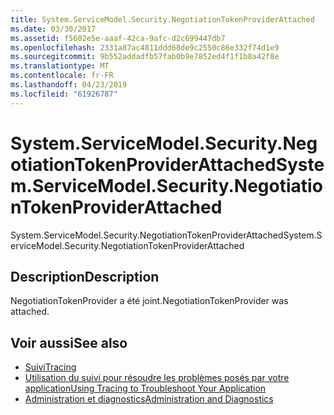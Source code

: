 ```yaml
---
title: System.ServiceModel.Security.NegotiationTokenProviderAttached
ms.date: 03/30/2017
ms.assetid: f5602e5e-aaaf-42ca-9afc-d2c699447db7
ms.openlocfilehash: 2331a87ac4811ddd68de9c2550c86e332f74d1e9
ms.sourcegitcommit: 9b552addadfb57fab0b9e7852ed4f1f1b8a42f8e
ms.translationtype: MT
ms.contentlocale: fr-FR
ms.lasthandoff: 04/23/2019
ms.locfileid: "61926787"
---
```

# <a name="systemservicemodelsecuritynegotiationtokenproviderattached"></a><span data-ttu-id="4095c-102">System.ServiceModel.Security.NegotiationTokenProviderAttached</span><span class="sxs-lookup"><span data-stu-id="4095c-102">System.ServiceModel.Security.NegotiationTokenProviderAttached</span></span>
<span data-ttu-id="4095c-103">System.ServiceModel.Security.NegotiationTokenProviderAttached</span><span class="sxs-lookup"><span data-stu-id="4095c-103">System.ServiceModel.Security.NegotiationTokenProviderAttached</span></span>  
  
## <a name="description"></a><span data-ttu-id="4095c-104">Description</span><span class="sxs-lookup"><span data-stu-id="4095c-104">Description</span></span>  
 <span data-ttu-id="4095c-105">NegotiationTokenProvider a été joint.</span><span class="sxs-lookup"><span data-stu-id="4095c-105">NegotiationTokenProvider was attached.</span></span>  
  
## <a name="see-also"></a><span data-ttu-id="4095c-106">Voir aussi</span><span class="sxs-lookup"><span data-stu-id="4095c-106">See also</span></span>

- [<span data-ttu-id="4095c-107">Suivi</span><span class="sxs-lookup"><span data-stu-id="4095c-107">Tracing</span></span>](../../../../../docs/framework/wcf/diagnostics/tracing/index.md)
- [<span data-ttu-id="4095c-108">Utilisation du suivi pour résoudre les problèmes posés par votre application</span><span class="sxs-lookup"><span data-stu-id="4095c-108">Using Tracing to Troubleshoot Your Application</span></span>](../../../../../docs/framework/wcf/diagnostics/tracing/using-tracing-to-troubleshoot-your-application.md)
- [<span data-ttu-id="4095c-109">Administration et diagnostics</span><span class="sxs-lookup"><span data-stu-id="4095c-109">Administration and Diagnostics</span></span>](../../../../../docs/framework/wcf/diagnostics/index.md)
